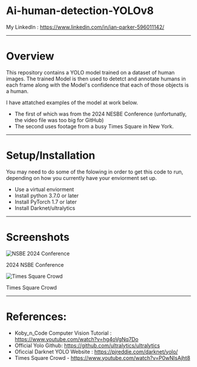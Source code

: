 # Ai-human-detection-YOLOv8

My LinkedIn : https://www.linkedin.com/in/ian-parker-596011142/

---------------------------------------
# Overview

This repository contains a YOLO model trained on a dataset of human images.
The trained Model is then used to detetct and annotate humans in each frame along with the Model's confidence that each of those objects is a human. 

I have attatched examples of the model at work below. 

  - The first of which was from the 2024 NESBE Conference (unfortunatly, the video file was too big for GitHub)
  - The second uses footage from a busy Times Square in New York. 
---------------------------------------
# Setup/Installation

You may need to do some of the folowing in order to get this code to run, depending on how you currently have your enviorment set up. 

  - Use a virtual enviorment
  - Install python 3.7.0 or later
  - Install PyTorch 1.7 or later
  - Install Darknet/ultralytics


---------------------------------------
# Screenshots

![NSBE 2024 Conference](https://github.com/ianmparker/human-detection-YOLOv8/assets/18231849/d7b60537-fb55-4791-aa7a-88681d72ae98)

2024 NSBE Conference 

![Times Square Crowd](https://github.com/ianmparker/human-detection-YOLOv8/assets/18231849/371521fb-801f-4dad-a0e9-b6f20d220685)

Times Square Crowd

------------------------------------

# References: 

  - Koby_n_Code Computer Vision Tutorial : https://www.youtube.com/watch?v=hg4oVgNq7Do
  - Official Yolo Github: https://github.com/ultralytics/ultralytics
  - Oficcial Darknet YOLO Website : https://pjreddie.com/darknet/yolo/
  - Times Square Crowd - https://www.youtube.com/watch?v=P0wNIsAjht8
